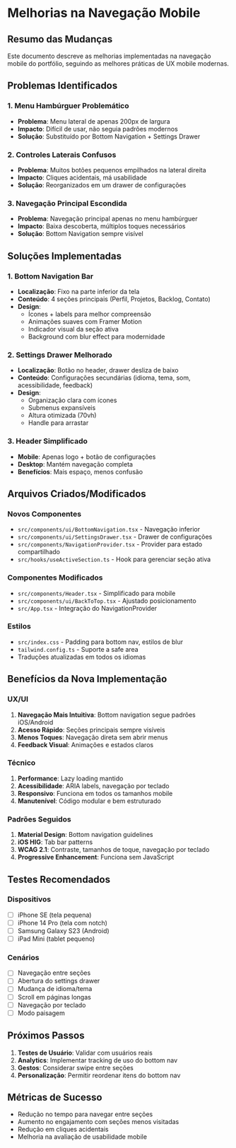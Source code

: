 # Melhorias na Navegação Mobile

## Resumo das Mudanças

Este documento descreve as melhorias implementadas na navegação mobile do portfólio, seguindo as melhores práticas de UX mobile modernas.

## Problemas Identificados

### 1. Menu Hambúrguer Problemático
- **Problema**: Menu lateral de apenas 200px de largura
- **Impacto**: Difícil de usar, não seguia padrões modernos
- **Solução**: Substituído por Bottom Navigation + Settings Drawer

### 2. Controles Laterais Confusos
- **Problema**: Muitos botões pequenos empilhados na lateral direita
- **Impacto**: Cliques acidentais, má usabilidade
- **Solução**: Reorganizados em um drawer de configurações

### 3. Navegação Principal Escondida
- **Problema**: Navegação principal apenas no menu hambúrguer
- **Impacto**: Baixa descoberta, múltiplos toques necessários
- **Solução**: Bottom Navigation sempre visível

## Soluções Implementadas

### 1. Bottom Navigation Bar
- **Localização**: Fixo na parte inferior da tela
- **Conteúdo**: 4 seções principais (Perfil, Projetos, Backlog, Contato)
- **Design**: 
  - Ícones + labels para melhor compreensão
  - Animações suaves com Framer Motion
  - Indicador visual da seção ativa
  - Background com blur effect para modernidade

### 2. Settings Drawer Melhorado
- **Localização**: Botão no header, drawer desliza de baixo
- **Conteúdo**: Configurações secundárias (idioma, tema, som, acessibilidade, feedback)
- **Design**:
  - Organização clara com ícones
  - Submenus expansíveis
  - Altura otimizada (70vh)
  - Handle para arrastar

### 3. Header Simplificado
- **Mobile**: Apenas logo + botão de configurações
- **Desktop**: Mantém navegação completa
- **Benefícios**: Mais espaço, menos confusão

## Arquivos Criados/Modificados

### Novos Componentes
- `src/components/ui/BottomNavigation.tsx` - Navegação inferior
- `src/components/ui/SettingsDrawer.tsx` - Drawer de configurações
- `src/components/NavigationProvider.tsx` - Provider para estado compartilhado
- `src/hooks/useActiveSection.ts` - Hook para gerenciar seção ativa

### Componentes Modificados
- `src/components/Header.tsx` - Simplificado para mobile
- `src/components/ui/BackToTop.tsx` - Ajustado posicionamento
- `src/App.tsx` - Integração do NavigationProvider

### Estilos
- `src/index.css` - Padding para bottom nav, estilos de blur
- `tailwind.config.ts` - Suporte a safe area
- Traduções atualizadas em todos os idiomas

## Benefícios da Nova Implementação

### UX/UI
1. **Navegação Mais Intuitiva**: Bottom navigation segue padrões iOS/Android
2. **Acesso Rápido**: Seções principais sempre visíveis
3. **Menos Toques**: Navegação direta sem abrir menus
4. **Feedback Visual**: Animações e estados claros

### Técnico
1. **Performance**: Lazy loading mantido
2. **Acessibilidade**: ARIA labels, navegação por teclado
3. **Responsivo**: Funciona em todos os tamanhos mobile
4. **Manutenível**: Código modular e bem estruturado

### Padrões Seguidos
1. **Material Design**: Bottom navigation guidelines
2. **iOS HIG**: Tab bar patterns
3. **WCAG 2.1**: Contraste, tamanhos de toque, navegação por teclado
4. **Progressive Enhancement**: Funciona sem JavaScript

## Testes Recomendados

### Dispositivos
- [ ] iPhone SE (tela pequena)
- [ ] iPhone 14 Pro (tela com notch)
- [ ] Samsung Galaxy S23 (Android)
- [ ] iPad Mini (tablet pequeno)

### Cenários
- [ ] Navegação entre seções
- [ ] Abertura do settings drawer
- [ ] Mudança de idioma/tema
- [ ] Scroll em páginas longas
- [ ] Navegação por teclado
- [ ] Modo paisagem

## Próximos Passos

1. **Testes de Usuário**: Validar com usuários reais
2. **Analytics**: Implementar tracking de uso do bottom nav
3. **Gestos**: Considerar swipe entre seções
4. **Personalização**: Permitir reordenar itens do bottom nav

## Métricas de Sucesso

- Redução no tempo para navegar entre seções
- Aumento no engajamento com seções menos visitadas
- Redução em cliques acidentais
- Melhoria na avaliação de usabilidade mobile
